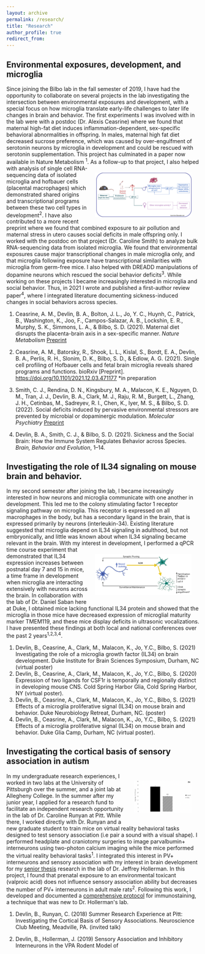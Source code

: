 ```yaml
---
layout: archive
permalink: /research/
title: "Research"
author_profile: true
redirect_from: 
---
```


## Environmental exposures, development, and microglia
Since joining the Bilbo lab in the fall semester of 2019, I have had the opportunity to collaborate on several projects in the lab investigating the intersection between environmental exposures and development, with a special focus on how microglia translate early-life challenges to later life changes in brain and behavior. The
first experiments I was involved with in the lab were with a postdoc (Dr. Alexis Ceasrine) where we found that maternal high-fat diet induces inflammation-dependent, sex-specific behavioral abnormalities in offspring. In males, maternal high fat diet decreased sucrose preference, which was caused by over-engulfment of serotonin neurons by microglia in development and could be rescued with serotonin supplementation. This project has culminated in a paper now available in Nature Metabolism <sup>1</sup>. <img style="float: right; max-width: 50%; padding: 20px" src="../images/hfd_summary.png">As a follow-up to that project, I also helped with analysis of single cell RNA-sequencing data of isolated microglia and hofbauer cells (placental macrophages) which demonstrated shared origins and transcriptional programs between these two cell types in development<sup>2</sup>. I have also contributed to a more recent preprint where we found that combined exposure to air pollution and maternal stress in utero causes social deficits in male offspring only. I worked with the postdoc on that project (Dr. Caroline Smith) to analyze bulk RNA-sequencing data from isolated microglia. We found that environmental exposures cause major transcriptional changes in male microglia only, and that microglia following exposure have transcriptional similarities with microglia from germ-free mice. I also helped with DREADD manipulations of dopamine neurons which rescued the social behavior deficits<sup>3</sup>. While working on these projects I became increasingly interested in microglia and social behavior. Thus, in 2021 I wrote and published a first-author review paper<sup>4</sup>, where I integrated literature documenting sickness-induced changes in social behaviors across species.
1. Ceasrine, A. M., Devlin, B. A., Bolton, J. L., Jo, Y. C., Huynh, C., Patrick, B., Washington, K., Joo, F., Campos-Salazar, A. B., Lockshin, E. R., Murphy, S. K., Simmons, L. A., & Bilbo, S. D. (2021). Maternal diet disrupts the placenta-brain axis in a sex-specific manner. *Nature Metabolism* [Preprint](https://doi.org/10.1101/2021.11.12.468408) 

2. Ceasrine, A. M., Batorsky, R., Shook, L. L., Kislal, S., Bordt, E. A., Devlin, B. A., Perlis, R. H., Slonim, D. K.,
Bilbo, S. D., & Edlow, A. G. (2021). Single cell profiling of Hofbauer cells and fetal brain microglia reveals shared
programs and functions. bioRxiv [Preprint]. https://doi.org/10.1101/2021.12.03.471177 *in preparation

3. Smith, C. J., Rendina, D. N., Kingsbury, M. A., Malacon, K. E., Nguyen, D. M., Tran, J. J., Devlin, B. A., Clark, M.
J., Raju, R. M., Burgett, L., Zhang, J. H., Cetinbas, M., Sadreyev, R. I., Chen, K., Iyer, M. S., & Bilbo, S. D. (2022).
Social deficits induced by pervasive environmental stressors are prevented by microbial or dopaminergic modulation. *Molecular Psychiatry* [Preprint](https://doi.org/10.1101/2022.02.28.482288)

4. Devlin, B. A., Smith, C. J., & Bilbo, S. D. (2021). Sickness and the Social Brain: How the Immune System
Regulates Behavior across Species. *Brain, Behavior and Evolution*, 1–14.

## Investigating the role of IL34 signaling on mouse brain and behavior.
In my second semester after joining the lab, I became increasingly interested in how neurons and microglia communicate with one another in development. This led me to the colony stimulating factor 1 receptor signaling pathway on microglia. This receptor is expressed on all macrophages in the body, but has a secondary ligand in the brain, that is expressed primarily by neurons (interleukin-34). Existing literature suggested that microglia depend on IL34 signaling in adulthood, but not embryonically, and little was known about when IL34 signaling became relevant in the brain. With my interest in <img style="float: right; max-width: 50%; padding: 20px" src="../images/il34_abstract.png">development, I performed a qPCR time course experiment that demonstrated that IL34 expression increases between postnatal day 7 and 15 in mice, a time frame in development when microglia are interacting extensively with neurons across the brain. In collaboration with the lab of Dr. Daniel Saban here at Duke, I obtained mice lacking functional IL34 protein and showed that the microglia in those mice have decreased expression of microglial maturity marker TMEM119, and these mice display deficits in ultrasonic vocalizations. I have presented these findings at both local and national conferences over the past 2 years<sup>1,2,3,4</sup>.
1. Devlin, B., Ceasrine, A., Clark, M., Malacon, K., Jo, Y.C., Bilbo, S. (2021) Investigating the role of a microglia
growth factor (IL34) on brain development. Duke Institute for Brain Sciences Symposium, Durham, NC (virtual poster)
2. Devlin, B., Ceasrine, A., Clark, M., Malacon, K., Jo, Y.C., Bilbo, S. (2020) Expression of two ligands for CSF1r is
temporally and regionally distinct in developing mouse CNS. Cold Spring Harbor Glia, Cold Spring Harbor, NY
(virtual poster).
3. Devlin, B., Ceasrine, A., Clark, M., Malacon, K., Jo, Y.C., Bilbo, S. (2021) Effects of a microglia proliferative
signal (IL34) on mouse brain and behavior. Duke Neurobiology Retreat, Durham, NC. (poster)
4. Devlin, B., Ceasrine, A., Clark, M., Malacon, K., Jo, Y.C., Bilbo, S. (2021) Effects of a microglia proliferative
signal (IL34) on mouse brain and behavior. Duke Glia Camp, Durham, NC (virtual poster).


## Investigating the cortical basis of sensory association in autism
<img style="float: right; max-width: 30%; padding: 20px" src="../images/vpa_pv_graph.png">
In my undergraduate research experiences, I worked in two labs at the University of Pittsburgh over the summer, and a joint lab at Allegheny College. In the summer after my junior year, I applied for a research fund to facilitate an independent research opportunity in the lab of Dr. Caroline Runyan at Pitt. While there, I worked directly with Dr. Runyan and a new graduate student to train mice on virtual reality behavioral tasks designed to test sensory association (i.e pair a sound with a visual shape). I performed headplate and craniotomy surgeries to image parvalbumin+ interneurons using two-photon calcium imaging while the mice performed the virtual reality behavioral tasks<sup>1</sup>. I integrated this interest in PV+ interneurons and sensory association with my interest in brain development for my <a href="https://drive.google.com/file/d/1R_MgwZV5eYaQUJ0JIs4OvtNcE80A4Vm8/view?usp=sharing" target="_blank">senior thesis</a> research in the lab of Dr. Jeffrey Hollerman. In this project, I found that prenatal exposure to an environmental toxicant (valproic acid) does not influence sensory association ability but decreases the number of PV+ interneurons in adult male rats<sup>2</sup>. Following this work, I developed and documented a <a href="https://drive.google.com/file/d/18GyHghCp2-KfzqVeRbg5n6mW1hA_ASs7/view?usp=sharing" target="_blank">comprehensive protocol</a> for immunostaining, a technique that was new to Dr. Hollerman's lab. 

1. Devlin, B., Runyan, C. (2018) Summer Research Experience at Pitt: Investigating the Cortical Basis of Sensory
Associations. Neuroscience Club Meeting, Meadville, PA. (invited talk)

2. Devlin, B., Hollerman, J. (2019) Sensory Association and Inhibitory Interneurons in the VPA Rodent Model of
